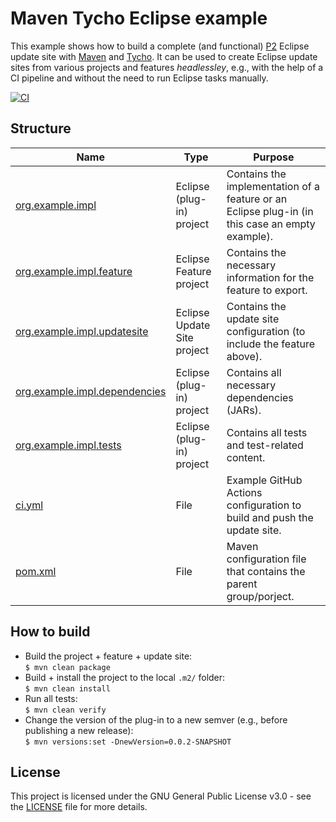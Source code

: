 # Maven Tycho Eclipse example

This example shows how to build a complete (and functional) [P2](https://www.eclipse.org/equinox/p2/) Eclipse update site with [Maven](https://maven.apache.org/) and [Tycho](https://projects.eclipse.org/projects/technology.tycho).
It can be used to create Eclipse update sites from various projects and features *headlessley*, e.g., with the help of a CI pipeline and without the need to run Eclipse tasks manually.

[![CI](https://github.com/maxkratz/maven-tycho-eclipse-example/actions/workflows/ci.yml/badge.svg?branch=main)](https://github.com/maxkratz/maven-tycho-eclipse-example/actions/workflows/ci.yml)


## Structure

| Name                                                           | Type                        | Purpose                                                                                         |
| -------------------------------------------------------------- | --------------------------- | ----------------------------------------------------------------------------------------------- |
| [org.example.impl](org.example.impl/)                          | Eclipse (plug-in) project   | Contains the implementation of a feature or an Eclipse plug-in (in this case an empty example). |
| [org.example.impl.feature](org.example.impl.feature/)          | Eclipse Feature project     | Contains the necessary information for the feature to export.                                   |
| [org.example.impl.updatesite](org.example.impl.updatesite/)    | Eclipse Update Site project | Contains the update site configuration (to include the feature above).                          |
| [org.example.impl.dependencies](org.example.impl.dependencies) | Eclipse (plug-in) project   | Contains all necessary dependencies (JARs).                                                     |
| [org.example.impl.tests](org.example.impl.tests/)              | Eclipse (plug-in) project   | Contains all tests and test-related content.                                                    |
| [ci.yml](.github/workflows/ci.yml)                             | File                        | Example GitHub Actions configuration to build and push the update site.                         |
| [pom.xml](pom.xml)                                             | File                        | Maven configuration file that contains the parent group/porject.                                |


## How to build

- Build the project + feature + update site:  
  `$ mvn clean package`
- Build + install the project to the local `.m2/` folder:  
  `$ mvn clean install`
- Run all tests:  
  `$ mvn clean verify`
- Change the version of the plug-in to a new semver (e.g., before publishing a new release):  
  `$ mvn versions:set -DnewVersion=0.0.2-SNAPSHOT`


## License

This project is licensed under the GNU General Public License v3.0 - see the [LICENSE](LICENSE) file for more details.
